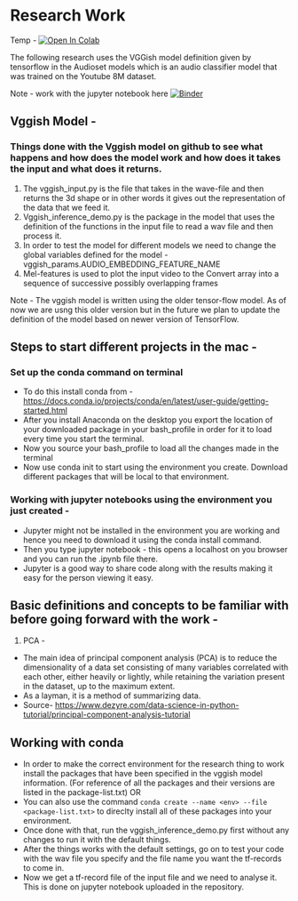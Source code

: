 # Research Work

Temp - 
[![Open In Colab](https://colab.research.google.com/assets/colab-badge.svg)](https://colab.research.google.com/drive/1zDe-h9nGjmrYAhB8b36rrTe1HnxzuZy6?authuser=1)

The following research uses the VGGish model definition given by tensorflow in the Audioset models which is an audio classifier model that was trained on the Youtube 8M dataset.

Note - work with the jupyter notebook here
[![Binder](https://mybinder.org/badge_logo.svg)](https://mybinder.org/v2/gh/tusharpoddar/e-Science-Research/master)

## Vggish Model -

### Things done with the Vggish model on github to see what happens and how does the model work and how does it takes the input and what does it returns.

1. The vggish_input.py is the file that takes in the wave-file and then returns the 3d shape or in other words it gives out the representation of the data that we feed it.
2. Vggish_inference_demo.py is the package in the model that uses the definition of the functions in the input file to read a wav file and then process it.
3. In order to test the model for different models we need to change the global variables defined for the model - vggish_params.AUDIO_EMBEDDING_FEATURE_NAME
4. Mel-features is used to plot the input video to the Convert array into a sequence of successive possibly overlapping frames

Note - The vggish model is written using the older tensor-flow model. As of now we are usng this older version but in the future we plan to update the definition of the model based on newer version of TensorFlow.

## Steps to start different projects in the mac -

### Set up the conda command on terminal

- To do this install conda from - https://docs.conda.io/projects/conda/en/latest/user-guide/getting-started.html
- After you install Anaconda on the desktop you export the location of your downloaded package in your bash_profile in order for it to load every time you start the terminal.
- Now you source your bash_profile to load all the changes made in the terminal
- Now use conda init to start using the environment you create. Download different packages that will be local to that environment.

### Working with jupyter notebooks using the environment you just created -

- Jupyter might not be installed in the environment you are working and hence you need to download it using the conda install command.
- Then you type jupyter notebook - this opens a localhost on you browser and you can run the .ipynb file there.
- Jupyter is a good way to share code along with the results making it easy for the person viewing it easy.

## Basic definitions and concepts to be familiar with before going forward with the work -

1. PCA -

- The main idea of principal component analysis (PCA) is to reduce the dimensionality of a data set consisting of many variables correlated with each other, either heavily or lightly, while retaining the variation present in the dataset, up to the maximum extent.
- As a layman, it is a method of summarizing data.
- Source- https://www.dezyre.com/data-science-in-python-tutorial/principal-component-analysis-tutorial

## Working with conda

- In order to make the correct environment for the research thing to work install the packages that have been specified in the vggish model information. (For reference of all the packages and their versions are listed in the package-list.txt) OR
- You can also use the command `conda create --name <env> --file <package-list.txt>` to direclty install all of these packages into your environment.
- Once done with that, run the vggish_inference_demo.py first without any changes to run it with the default things.
- After the things works with the default settings, go on to test your code with the wav file you specify and the file name you want the tf-records to come in.
- Now we get a tf-record file of the input file and we need to analyse it. This is done on jupyter notebook uploaded in the repository.
